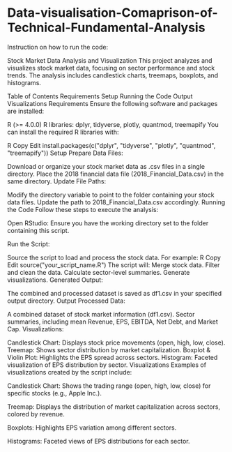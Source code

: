 # Data-visualisation-Comaprison-of-Technical-Fundamental-Analysis

Instruction on how to run the code:

Stock Market Data Analysis and Visualization
This project analyzes and visualizes stock market data, focusing on sector performance and stock trends. The analysis includes candlestick charts, treemaps, boxplots, and histograms.

Table of Contents
Requirements
Setup
Running the Code
Output
Visualizations
Requirements
Ensure the following software and packages are installed:

R (>= 4.0.0)
R libraries:
dplyr, tidyverse, plotly, quantmod, treemapify
You can install the required R libraries with:

R
Copy
Edit
install.packages(c("dplyr", "tidyverse", "plotly", "quantmod", "treemapify"))
Setup
Prepare Data Files:

Download or organize your stock market data as .csv files in a single directory.
Place the 2018 financial data file (2018_Financial_Data.csv) in the same directory.
Update File Paths:

Modify the directory variable to point to the folder containing your stock data files.
Update the path to 2018_Financial_Data.csv accordingly.
Running the Code
Follow these steps to execute the analysis:

Open RStudio: Ensure you have the working directory set to the folder containing this script.

Run the Script:

Source the script to load and process the stock data. For example:
R
Copy
Edit
source("your_script_name.R")
The script will:
Merge stock data.
Filter and clean the data.
Calculate sector-level summaries.
Generate visualizations.
Generated Output:

The combined and processed dataset is saved as df1.csv in your specified output directory.
Output
Processed Data:

A combined dataset of stock market information (df1.csv).
Sector summaries, including mean Revenue, EPS, EBITDA, Net Debt, and Market Cap.
Visualizations:

Candlestick Chart: Displays stock price movements (open, high, low, close).
Treemap: Shows sector distribution by market capitalization.
Boxplot & Violin Plot: Highlights the EPS spread across sectors.
Histogram: Faceted visualization of EPS distribution by sector.
Visualizations
Examples of visualizations created by the script include:

Candlestick Chart: Shows the trading range (open, high, low, close) for specific stocks (e.g., Apple Inc.).

Treemap: Displays the distribution of market capitalization across sectors, colored by revenue.

Boxplots: Highlights EPS variation among different sectors.

Histograms: Faceted views of EPS distributions for each sector.
